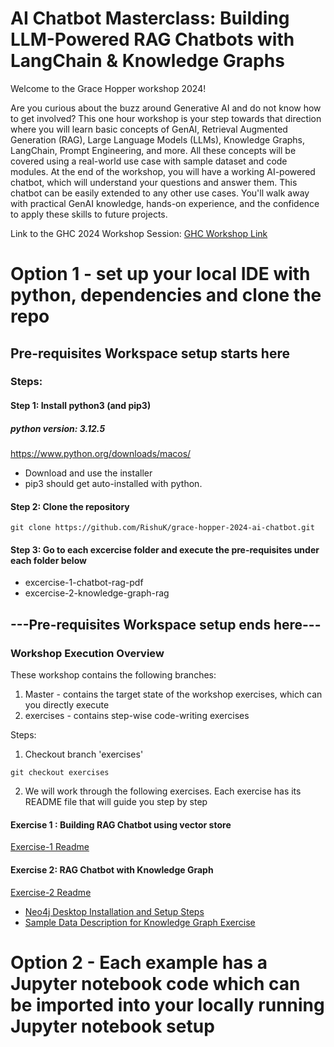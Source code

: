 # AI Chatbot Masterclass: Building LLM-Powered RAG Chatbots with LangChain & Knowledge Graphs

Welcome to the Grace Hopper workshop 2024!

Are you curious about the buzz around Generative AI and do not know how to get involved?
This one hour workshop is your step towards that direction where you will learn basic concepts of GenAI, Retrieval Augmented Generation (RAG), Large Language Models (LLMs), Knowledge Graphs, LangChain, Prompt Engineering, and more. All these concepts will be covered using a real-world use case with sample dataset and code modules.
At the end of the workshop, you will have a working AI-powered chatbot, which will understand your questions and answer them. This chatbot can be easily extended to any other use cases. You'll walk away with practical GenAI knowledge, hands-on experience, and the confidence to apply these skills to future projects.

Link to the GHC 2024 Workshop Session: [GHC Workshop Link](https://ghc.anitab.org/session-catalog/?search.sessiontype=1712687033982003Uicv&search.sessiontracks=1715091731850001IqQr&search.experiencetype=option_1713202494133#/session/1717218930814001YQKl)

# Option 1 - set up your local IDE with python, dependencies and clone the repo
## Pre-requisites Workspace setup starts here

### Steps:

#### Step 1: Install python3 (and pip3)

##### python version: 3.12.5

https://www.python.org/downloads/macos/

- Download and use the installer
- pip3 should get auto-installed with python. 

#### Step 2: Clone the repository
````
git clone https://github.com/RishuK/grace-hopper-2024-ai-chatbot.git
````

#### Step 3: Go to each excercise folder and **execute the pre-requisites under each folder below**

- excercise-1-chatbot-rag-pdf
- excercise-2-knowledge-graph-rag

## ---Pre-requisites Workspace setup ends here---

### Workshop Execution Overview

These workshop contains the following branches:

1. Master - contains the target state of the workshop exercises, which can you directly execute
2. exercises - contains step-wise code-writing exercises

Steps:

1. Checkout branch 'exercises'
````
git checkout exercises
````

2. We will work through the following exercises. Each exercise has its README file that will guide you step by step

#### Exercise 1 : Building RAG Chatbot using vector store
[Exercise-1 Readme](./exercise-1-chatbot-rag-pdf/README.md)

#### Exercise 2: RAG Chatbot with Knowledge Graph

[Exercise-2 Readme](./exercise-2-knowledge-graph-rag/README.md)

- [Neo4j Desktop Installation and Setup Steps](./exercise-2-knowledge-graph-rag/README.md/#neo4j-desktop-setup)
- [Sample Data Description for Knowledge Graph Exercise](./exercise-2-knowledge-graph-rag/README.md/#sample-data-file-description-for-the-knowledge-graph)


# Option 2 - Each example has a Jupyter notebook code which can be imported into your locally running Jupyter notebook setup

